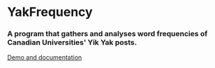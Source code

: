 # YakFrequency

<h3> A program that gathers and analyses word frequencies of Canadian Universities' Yik Yak posts. </h3>

[Demo and documentation](https://www.dominicpeters.ca/projects/yakfrequency)
